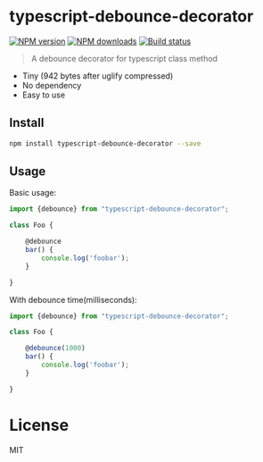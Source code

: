 # typescript-debounce-decorator
[![NPM version][npm-image]][npm-url]
[![NPM downloads][downloads-image]][downloads-url]
[![Build status][travis-image]][travis-url]

> A debounce decorator for typescript class method

* Tiny (942 bytes after uglify compressed)
* No dependency
* Easy to use

## Install
```sh
npm install typescript-debounce-decorator --save
```

## Usage

Basic usage:
```typescript
import {debounce} from "typescript-debounce-decorator";

class Foo {

	@debounce
	bar() {
		console.log('foobar');
	}

}
```

With debounce time(milliseconds):
```typescript
import {debounce} from "typescript-debounce-decorator";

class Foo {

	@debounce(1000)
	bar() {
		console.log('foobar');
	}

}
```

# License
MIT

[npm-image]: https://img.shields.io/npm/v/typescript-debounce-decorator.svg?style=flat
[npm-url]: https://npmjs.org/package/typescript-debounce-decorator
[downloads-image]: https://img.shields.io/npm/dm/typescript-debounce-decorator.svg?style=flat
[downloads-url]: https://npmjs.org/package/typescript-debounce-decorator
[travis-image]: https://img.shields.io/travis/duxiaofeng-github/typescript-debounce-decorator.svg?style=flat
[travis-url]: https://travis-ci.org/duxiaofeng-github/typescript-debounce-decorator